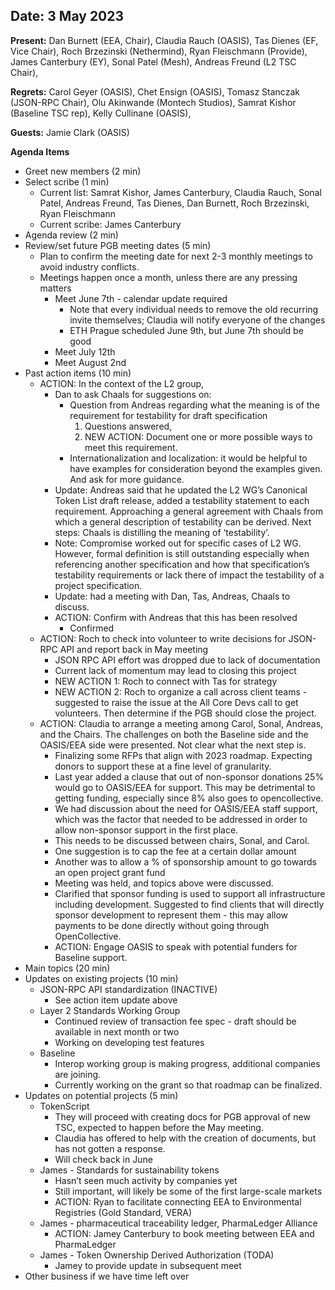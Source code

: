 ## Date: 3 May 2023

**Present:** Dan Burnett (EEA, Chair), Claudia Rauch (OASIS), Tas Dienes (EF, Vice Chair), Roch Brzezinski (Nethermind), Ryan Fleischmann (Provide), James Canterbury (EY), Sonal Patel (Mesh), Andreas Freund (L2 TSC Chair),

**Regrets:** Carol Geyer (OASIS), Chet Ensign (OASIS), Tomasz Stanczak (JSON-RPC Chair), Olu Akinwande (Montech Studios), Samrat Kishor (Baseline TSC rep), Kelly Cullinane (OASIS), 

**Guests:** Jamie Clark (OASIS)

**Agenda Items**



* Greet new members (2 min)
* Select scribe (1 min)
    * Current list: Samrat Kishor, James Canterbury, Claudia Rauch, Sonal Patel, Andreas Freund, Tas Dienes, Dan Burnett, Roch Brzezinski, Ryan Fleischmann
    * Current scribe: James Canterbury
* Agenda review (2 min)
* Review/set future PGB meeting dates (5 min)
    * Plan to confirm the meeting date for next 2-3 monthly meetings to avoid industry conflicts. 
    * Meetings happen once a month, unless there are any pressing matters
        * Meet June 7th - calendar update required
            * Note that every individual needs to remove the old recurring invite themselves; Claudia will notify everyone of the changes
            * ETH Prague scheduled June 9th, but June 7th should be good
        * Meet July 12th 
        * Meet August 2nd
* Past action items (10 min)
    * ACTION: In the context of the L2 group,
        *  Dan to ask Chaals for suggestions on:
            * Question from Andreas regarding what the meaning is of the requirement for testability for draft specification
                1. Questions answered, 
                2. NEW ACTION: Document one or more possible ways to meet this requirement.
            * Internationalization and localization: it would be helpful to have examples for consideration beyond the examples given. And ask for more guidance.
        * Update: Andreas said that he updated the L2 WG’s Canonical Token List draft release, added a testability statement to each requirement. Approaching a general agreement with Chaals from which a general description of testability can be derived. Next steps: Chaals is distilling the meaning of ‘testability’.
        * Note: Compromise worked out for specific cases of L2 WG. However, formal definition is still outstanding especially when referencing another specification and how that specification’s testability requirements or lack there of impact the testability of a project specification.
        * Update: had a meeting with Dan, Tas, Andreas, Chaals to discuss.
        * ACTION: Confirm with Andreas that this has been resolved	
            * Confirmed
    * ACTION: Roch to check into volunteer to write decisions for JSON-RPC API and report back in May meeting
        * JSON RPC API effort was dropped due to lack of documentation
        * Current lack of momentum may lead to closing this project
        * NEW ACTION 1: Roch to connect with Tas for strategy
        * NEW ACTION 2: Roch to organize a call across client teams - suggested to raise the issue at the All Core Devs call to get volunteers. Then determine if the PGB should close the project.
    * ACTION: Claudia to arrange a meeting among Carol, Sonal, Andreas, and the Chairs.  The challenges on both the Baseline side and the OASIS/EEA side were presented.  Not clear what the next step is.
        * Finalizing some RFPs that align with 2023 roadmap.  Expecting donors to support these at a fine level of granularity.
        * Last year added a clause that out of non-sponsor donations 25% would go to OASIS/EEA for support.  This may be detrimental to getting funding, especially since 8% also goes to opencollective.
        * We had discussion about the need for OASIS/EEA staff support, which was the factor that needed to be addressed in order to allow non-sponsor support in the first place.
        * This needs to be discussed between chairs, Sonal, and Carol.
        * One suggestion is to cap the fee at a certain dollar amount
        * Another was to allow a % of sponsorship amount to go towards an open project grant fund
        * Meeting was held, and topics above were discussed.
        * Clarified that sponsor funding is used to support all infrastructure including development.  Suggested to find clients that will directly sponsor development to represent them - this may allow payments to be done directly without going through OpenCollective.
        * ACTION: Engage OASIS to speak with potential funders for Baseline support.
* Main topics (20 min) 
* Updates on existing projects (10 min)
    * JSON-RPC API standardization (INACTIVE)
        * See action item update above
    * Layer 2 Standards Working Group
        * Continued review of transaction fee spec - draft should be available in next month or two
        * Working on developing test features
    * Baseline
        * Interop working group is making progress, additional companies are joining.
        * Currently working on the grant so that roadmap can be finalized.
* Updates on potential projects (5 min)
    * TokenScript
        * They will proceed with creating docs for PGB approval of new TSC, expected to happen before the May meeting.
        * Claudia has offered to help with the creation of documents, but has not gotten a response.
        * Will check back in June
    * James - Standards for sustainability tokens
        * Hasn’t seen much activity by companies yet
        * Still important, will likely be some of the first large-scale markets
        * ACTION: Ryan to facilitate connecting EEA to Environmental Registries (Gold Standard, VERA)
    * James - pharmaceutical traceability ledger, PharmaLedger Alliance
        * ACTION: Jamey Canterbury to book meeting between EEA and PharmaLedger 
    * James - Token Ownership Derived Authorization (TODA) 
        * Jamey to provide update in subsequent meet
* Other business if we have time left over

